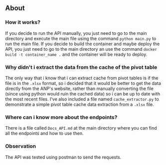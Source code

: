 ## About
### How it works?
If you decide to run the API manually, you just need to go to the main directory and execute the main file using the command `python main.py` to run the main file.
If you decide to build the container and maybe deploy the API, you just need to go to the main directory an use the command `docker build -t container_name .` and the container will be ready to deploy.

### Why didn't i extract the data from the cache of the pivot table
The only way that i know that i can extract cache from pivot tables is if the file is in the `.xlsx` format, so i decided that it would be better to get the data directly from the ANP's website, rather than manually converting the file (since using python would ruin the cached data) so i can be up to date with the most recent files. I've also included a file named `cache_extractor.py` to demonstrate a simple pivot table cache data extraction from a `.xlsx` file.

### Where can i know more about the endpoints?
There is a file called `Docs_API.md` at the main directory where you can find all the endpoints and how to use then. 

### Observation
The API was tested using postman to send the requests.